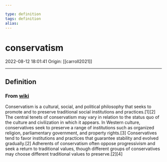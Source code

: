 ```yaml
---

type: definition
tags: definition
alias:
---
```


# conservatism

2022-08-12 18:01:41
Origin: [[carroll2021]]

---

## Definition

### From [wiki](https://en.wikipedia.org/wiki/Conservatism)

Conservatism is a cultural, social, and political philosophy that seeks to promote and to preserve traditional social institutions and practices.[1][2] The central tenets of conservatism may vary in relation to the status quo of the culture and civilization in which it appears. In Western culture, conservatives seek to preserve a range of institutions such as organized religion, parliamentary government, and property rights.[3] Conservatives tend to favor institutions and practices that guarantee stability and evolved gradually.[2] Adherents of conservatism often oppose progressivism and seek a return to traditional values, though different groups of conservatives may choose different traditional values to preserve.[2][4] 